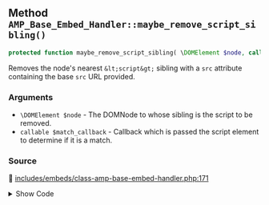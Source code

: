 ## Method `AMP_Base_Embed_Handler::maybe_remove_script_sibling()`

```php
protected function maybe_remove_script_sibling( \DOMElement $node, callable $match_callback );
```

Removes the node&#039;s nearest `&lt;script&gt;` sibling with a `src` attribute containing the base `src` URL provided.

### Arguments

* `\DOMElement $node` - The DOMNode to whose sibling is the script to be removed.
* `callable $match_callback` - Callback which is passed the script element to determine if it is a match.

### Source

:link: [includes/embeds/class-amp-base-embed-handler.php:171](/includes/embeds/class-amp-base-embed-handler.php#L171-L208)

<details>
<summary>Show Code</summary>

```php
protected function maybe_remove_script_sibling( DOMElement $node, callable $match_callback ) {
	$next_element_sibling = $node->nextSibling;
	while ( $next_element_sibling && ! $next_element_sibling instanceof DOMElement ) {
		$next_element_sibling = $next_element_sibling->nextSibling;
	}
	if ( ! $next_element_sibling instanceof DOMElement ) {
		return;
	}
	// Handle case where script is immediately following.
	if ( Tag::SCRIPT === $next_element_sibling->tagName && $match_callback( $next_element_sibling ) ) {
		$next_element_sibling->parentNode->removeChild( $next_element_sibling );
		return;
	}
	// Handle case where script is wrapped in paragraph by wpautop.
	if ( 'p' === $next_element_sibling->tagName ) {
		/** @var DOMElement[] $children_elements */
		$children_elements = array_values(
			array_filter(
				iterator_to_array( $next_element_sibling->childNodes ),
				static function ( DOMNode $child ) {
					return $child instanceof DOMElement;
				}
			)
		);
		if (
			1 === count( $children_elements )
			&&
			Tag::SCRIPT === $children_elements[0]->tagName
			&&
			$match_callback( $children_elements[0] )
		) {
			$next_element_sibling->parentNode->removeChild( $next_element_sibling );
		}
	}
}
```

</details>
